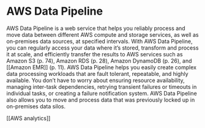 # AWS Data Pipeline
AWS Data Pipeline is a web service that helps you reliably process and move data between different
AWS compute and storage services, as well as on-premises data sources, at specified intervals. With AWS
Data Pipeline, you can regularly access your data where it’s stored, transform and process it at scale, and
efficiently transfer the results to AWS services such as Amazon S3 (p. 74), Amazon RDS (p. 28),
Amazon DynamoDB (p. 26), and [[Amazon EMR]] (p. 11).
AWS Data Pipeline helps you easily create complex data processing workloads that are fault tolerant,
repeatable, and highly available. You don’t have to worry about ensuring resource availability, managing
inter-task dependencies, retrying transient failures or timeouts in individual tasks, or creating a failure
notification system. AWS Data Pipeline also allows you to move and process data that was previously
locked up in on-premises data silos.

[[AWS analytics]]